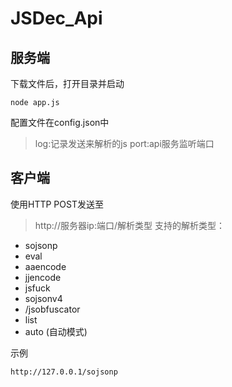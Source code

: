 # JSDec_Api
## 服务端
下载文件后，打开目录并启动
~~~
node app.js
~~~
配置文件在config.json中
>log:记录发送来解析的js
>port:api服务监听端口

## 客户端
使用HTTP POST发送至
>http://服务器ip:端口/解析类型
支持的解析类型：
- sojsonp
- eval
- aaencode
- jjencode
- jsfuck
- sojsonv4
- /jsobfuscator
- list
- auto (自动模式)

示例
~~~
http://127.0.0.1/sojsonp
~~~